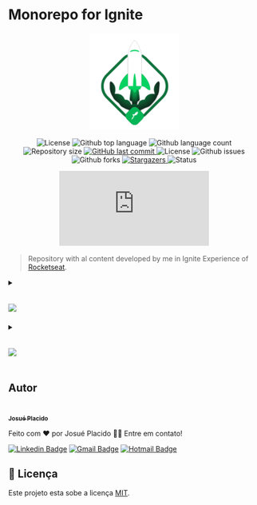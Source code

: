 # Monorepo for Ignite

<p align="center">
   <img src="./.github/logo.svg" alt="Ignite" width="180"/>
</p>

<div align="center">
  <img alt="License" src="https://img.shields.io/badge/license-MIT-01B755">
  <img alt="Github top language" src="https://img.shields.io/github/languages/top/JosuePlacido/monorepo_rockektseat_ignite?color=56BEB8">
  <img alt="Github language count" src="https://img.shields.io/github/languages/count/JosuePlacido/monorepo_rockektseat_ignite?color=56BEB8">
  <img alt="Repository size" src="https://img.shields.io/github/repo-size/JosuePlacido/monorepo_rockektseat_ignite?color=56BEB8">
  <a href="https://github.com/JosuePlacido/nlw-03/commits/master">
    <img alt="GitHub last commit" src="https://img.shields.io/github/last-commit/JosuePlacido/monorepo_rockektseat_ignite">
  </a>
  <img alt="License" src="https://img.shields.io/badge/license-MIT-brightgreen">
  <img alt="Github issues" src="https://img.shields.io/github/issues/JosuePlacido/monorepo_rockektseat_ignite?color=56BEB8" />
  <img alt="Github forks" src="https://img.shields.io/github/forks/JosuePlacido/NLW-03?color=56BEB8" />
   <a href="https://github.com/JosuePlacido/monorepo_rockektseat_ignite/stargazers">
    <img alt="Stargazers" src="https://img.shields.io/github/stars/JosuePlacido/monorepo_rockektseat_ignite?style=social">
  </a>
<img alt="Status" src="https://img.shields.io/static/v1?label=status&message=Em%20Desenvolvimento&color=orange&style=flat"/>

[![GitHub commits](https://badgen.net/github/commits/Naereen/Strapdown.js)](https://github.com/skyxcripto/gopizza/commits?author=skyxcripto)

</div>

> Repository with al content developed by me in Ignite Experience of [Rocketseat](https://github.com/Rocketseat).

<details>
  <summary>

## ![](https://img.shields.io/badge/React_Native-20232A?style=for-the-badge&logo=react&logoColor=61DAFB)

  </summary>

### Trail 2024

-   <b><a href="/packages/imhere/README.md">
    <img alt="Logo im here" height="60" src="./packages/imhere/assets/icon.png"/>
    ImHere</a> - Chapter 01: React Native fundaments</b>

-   <b><a href="/packages/ignite-desafio01-tarefas/README.md">
    <img alt="Logo to.do" height="60" src="./packages/todo/assets/icon.png"/>
    to.do</a> - Challenge 01: React Native basics</b>

-   <b><a href="/packages/igniteteams/README.md">
    <img alt="Logo teams" height="60" src="./packages/igniteteams/src/assets/icon.png"/>
    IgniteTeams</a> - Chapter 02: Interfaces, navigation and local storage</b>

-   <b><a href="/packages/dailydiet/README.md">
    <img alt="Logo Daily Diet" height="60" src="./packages/dailydiet/assets/icon.png"/>
    Daily Diet</a> - Challenge 02</b>

-   <b><a href="/packages/ignite-gym/README.md">
    <img alt="Logo ignite gym" height="60" src="./packages/ignite-gym/assets/icon.png"/>
    Ignite GYM</a> - Chapter 03: Components and API requests and Challenge 04: adding Push notifications</b>

-   <b><a href="/packages/marketspace/README.md">
    <img alt="Logo ignite MARKETSPACE" height="60" src="./packages/marketspace/src/assets/logo.svg"/>
    Marketspace</a> - Challenge 03: Components and API requests</b>

-   <b><a href="/packages/igniteshoesapp/README.md">
    <img alt="Logo ignite IGNITESHOES" height="60" src="./packages/igniteshoesapp/assets/icon.png"/>
    IgniteShoes</a> - Chapter 04: Notifications push and deep linking</b>

-   <b><a href="/packages/ignite-quiz/README.md">
    <img alt="Logo ignite IGNITEQUIZ" height="60" src="./packages/ignite-quiz/assets/icon.png"/>
    IgniteQuiz</a> Chapter 05: Animations and feedbacks</b>

-   <b><a href="/packages/coffedelivery/README.md">
    <img alt="Logo ignite COFFEE DELIVERY" height="60" src="./packages/coffedelivery/assets/icon.png"/>
    CoffeeDelivery</a> Challenge 05: Animations and feedbacks</b>

-   <b><a href="/packages/ignite-fleet/README.md">
    <img alt="Logo ignite IGNITE FLEET" height="60" src="./packages/ignite-fleet/assets/icon.png"/>
    Ignite Fleet</a> Chapter 06: Offiline first and geolocalization</b>

-   <b><a href="/packages/iweather-main/README.md">
    <img alt="Logo ignite IWEATHER" height="60" src="./packages/iweather-main/assets/icon.png"/>
    iWeather</a> Chapter 07 and 08 - Tests and deploy</b>

### Trail 2021

[**MySkills**](./packages/myskills/README.md)(Chapter 1)

<img alt="Status" src="https://img.shields.io/static/v1?label=status&message=Finished&color=green&style=flat"/>

-   <b><a href="/packages/ignite-desafio01-tarefas/README.md">
    <img alt="Logo to.do" height="60" src="./packages/todo/assets/icon.png"/>
    to.do</a> - Challenge 01: React Native basics</b>

[**GoFinance**](./packages/gofinance/README.md) (Chapter 2)

<img alt="Status" src="https://img.shields.io/static/v1?label=status&message=Finished&color=green&style=flat"/>

[**SavePass**](./packages/ignite-savepass/README.md) (Chapter 2 - Challenge 1: SavePass App)

<img alt="Status" src="https://img.shields.io/static/v1?label=status&message=Finished&color=green&style=flat"/>

[**stream.data**](./packages/ignite-stream.data/README.md) (Chapter 2 - Challenge 2: Contexts and Login with Twitch)

<img alt="Status" src="https://img.shields.io/static/v1?label=status&message=Finished&color=green&style=flat"/>

[**RENTX**](./packages/rentx/README.md) (Chapter 3 - Consumes API/Chapter 4 - Offline First)

<img alt="Status" src="https://img.shields.io/static/v1?label=status&message=Finished&color=green&style=flat"/>

**RENTX backend** (Chapter 4 - Backend for mobile first on Ch-4)

[**GitHub Explorer**](./packages/gitHubExplorere/README.md) (Chapter 2 - Challenge 1: SavePass App)

[**performanceapp**](./packages/performanceapp/README.md) (Chapter 5 - Performing apps)

<img alt="Status" src="https://img.shields.io/static/v1?label=status&message=Finished&color=green&style=flat"/>
</details>

<details>
  <summary>

## ![](https://img.shields.io/badge/React-20232A?style=for-the-badge&logo=react&logoColor=61DAFB)

  </summary>

-   <b><a href="/packages/ignite-feed/README.md">
    <img alt="Logo im here" height="40" src="./packages/ignite-feed/public/icon.svg"/>
    Ignitne Feed</a> - Chapter 01: Starting with ReactJS</b>

-   <b><a href="/packages/todoweb/README.md">
    <img alt="Logo im here" height="40" src="./packages/todoweb/public/icon.svg"/>
    To.Do</a> - Challenge 01: Todo app</b>

-   <b><a href="/packages/ignite-timer/README.md">
    <img alt="Logo im here" height="40" src="./packages/ignite-timer/public/icon.svg"/>
    Ignite Timer</a> - Chapter 02: Hooks and Context API</b>

-   <b><a href="/packages/coffeedelivery-web/README.md">
    <img alt="Logo im here" height="40" src="./packages/coffeedelivery-web/public/icon.svg"/>
    CoffeeDelivery</a> - Challenge 02: CoffeDelivery WEB</b>

-   <b><a href="/packages/dt-money/README.md">
    <img alt="Logo im here" height="40" src="./packages/dt-money/public/icon.svg"/>
    DT-Money</a> - Chapter 03: Request API and performance</b>

-   <b><a href="/packages/github-blog/README.md">
    <img alt="Logo im here" height="40" src="./packages/github-blog/public/icon.svg"/>
    CoffeeDelivery</a> - Challenge 03: Github BLog</b>

-   <b><a href="/packages/pizza-shop/README.md">
    <img alt="Logo im here" height="40" src="./packages/pizza-shop/public/icon.svg"/>
    Pizza Shop</a> - Chapter 04: Integrating Frontend - Backend</b>

</details>

## Autor

<a alt="Linkedin" href="https://linkedin/in/josueplacido">
 <img style="border-radius: 50%;" src="https://github.com/josueplacido.png" width="100px;" alt=""/>
 <br />
 <sub><b>Josué Placido</b></sub></a>

Feito com ❤️ por Josué Placido 👋🏽 Entre em contato!

[![Linkedin Badge](https://img.shields.io/badge/-Josue%20Placido-blue?style=flat-square&logo=Linkedin&logoColor=white&link=https://www.linkedin.com/in/josueplacido/)](https://www.linkedin.com/in/josueplacido/)
[![Gmail Badge](https://img.shields.io/badge/-juplacido.jnr@gmail.com-c14438?style=flat-square&logo=Gmail&logoColor=white&link=mailto:juplacido.jnr@gmail.com)](mailto:juplacido.jnr@gmail.com)
[![Hotmail Badge](https://img.shields.io/badge/-ozzyplacidojunior@hotmail.com-blue?style=flat-square&logo=microsoft&link=mailto:ozzyplacidojunior@hotmail.com)](mailto:ozzyplacidojunior@hotmail.com)

## 📝 Licença

Este projeto esta sobe a licença [MIT](./LICENSE).
